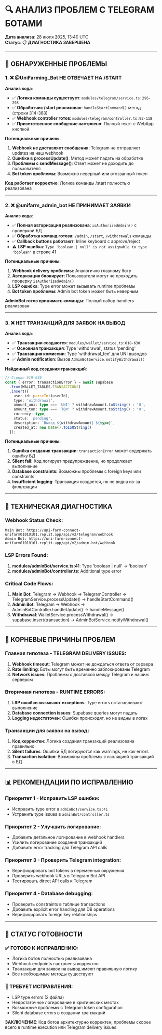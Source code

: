 # 🔍 АНАЛИЗ ПРОБЛЕМ С TELEGRAM БОТАМИ

**Дата анализа**: 28 июля 2025, 13:40 UTC  
**Статус**: 📋 **ДИАГНОСТИКА ЗАВЕРШЕНА**

---

## 🚨 ОБНАРУЖЕННЫЕ ПРОБЛЕМЫ

### 1. ❌ @UniFarming_Bot НЕ ОТВЕЧАЕТ НА /START

**Анализ кода**:
- ✅ **Логика команды существует**: `modules/telegram/service.ts:296-298`
- ✅ **Обработчик /start реализован**: `handleStartCommand()` метод (строки 314-363)
- ✅ **Webhook controller готов**: `modules/telegram/controller.ts:92-118`
- ✅ **Приветственное сообщение настроено**: Полный текст с WebApp кнопкой

**Потенциальные причины**:
1. **Webhook не доставляет сообщения**: Telegram не отправляет updates на наш webhook
2. **Ошибки в processUpdate()**: Метод может падать на обработке
3. **Проблемы с sendMessage()**: Ответ может не доходить до пользователя
4. **Bot token проблемы**: Возможно неверный или отозванный токен

**Код работает корректно**: Логика команды /start полностью реализована

---

### 2. ❌ @unifarm_admin_bot НЕ ПРИНИМАЕТ ЗАЯВКИ

**Анализ кода**:
- ✅ **Полная авторизация реализована**: `isAuthorizedAdmin()` с проверкой БД
- ✅ **Обработка команд готова**: `/admin`, `/start`, `/withdrawals` команды
- ✅ **Callback buttons работают**: Inline keyboard с approve/reject
- ⚠️ **LSP ошибка**: `Type 'boolean | null' is not assignable to type 'boolean'` в строке 41

**Потенциальные причины**:
1. **Webhook delivery проблемы**: Аналогично главному боту
2. **Авторизация блокирует**: Пользователи могут не проходить проверку `isAuthorizedAdmin()`
3. **LSP ошибка**: Type error может вызывать runtime проблемы
4. **Bot token проблемы**: Admin bot token может быть неверным

**AdminBot готов принимать команды**: Полный набор handlers реализован

---

### 3. ❌ НЕТ ТРАНЗАКЦИЙ ДЛЯ ЗАЯВОК НА ВЫВОД

**Анализ кода**:
- ✅ **Транзакции создаются**: `modules/wallet/service.ts:618-630`
- ✅ **Основная транзакция**: Type 'withdrawal', status 'pending'
- ✅ **Транзакция комиссии**: Type 'withdrawal_fee' для UNI выводов
- ✅ **Admin notification**: Вызов `AdminBotService.notifyWithdrawal()`

**Найденный код создания транзакций**:
```typescript
// Строки 619-630
const { error: transactionError } = await supabase
  .from(WALLET_TABLES.TRANSACTIONS)
  .insert({
    user_id: parseInt(userId),
    type: 'withdrawal',
    amount_uni: type === 'UNI' ? withdrawAmount.toString() : '0',
    amount_ton: type === 'TON' ? withdrawAmount.toString() : '0',
    currency: type,
    status: 'pending',
    description: `Вывод ${withdrawAmount} ${type}`,
    created_at: new Date().toISOString()
  });
```

**Потенциальные причины**:
1. **Ошибка создания транзакции**: `transactionError` может содержать ошибку БД
2. **Silent fail**: Код логирует предупреждение, но продолжает выполнение
3. **Database constraints**: Возможны проблемы с foreign keys или constraints
4. **Insufficient logging**: Транзакция создается, но не видна из-за фильтрации

---

## 🔧 ТЕХНИЧЕСКАЯ ДИАГНОСТИКА

### Webhook Status Check:
```
Main Bot: https://uni-farm-connect-unifarm01010101.replit.app/api/v2/telegram/webhook
Admin Bot: https://uni-farm-connect-unifarm01010101.replit.app/api/v2/admin-bot/webhook
```

### LSP Errors Found:
1. **modules/adminBot/service.ts:41**: Type 'boolean | null' → 'boolean'
2. **modules/adminBot/controller.ts**: Additional type error

### Critical Code Flows:
1. **Main Bot**: Telegram → Webhook → TelegramController → TelegramService.processUpdate() → handleStartCommand()
2. **Admin Bot**: Telegram → Webhook → AdminBotController.handleUpdate() → handleMessage()
3. **Withdrawal**: WalletService.processWithdrawal() → supabase.insert(transaction) → AdminBotService.notifyWithdrawal()

---

## 🎯 КОРНЕВЫЕ ПРИЧИНЫ ПРОБЛЕМ

### Главная гипотеза - TELEGRAM DELIVERY ISSUES:
1. **Webhook timeout**: Telegram может не дождаться ответа от сервера
2. **Rate limiting**: Боты могут быть временно заблокированы Telegram
3. **Network issues**: Проблемы с доставкой между Telegram и нашим сервером

### Вторичная гипотеза - RUNTIME ERRORS:
1. **LSP ошибки вызывают exceptions**: Type errors останавливают выполнение
2. **Database connection issues**: Supabase queries могут падать
3. **Logging недостаточен**: Ошибки происходят, но не видны в логах

### Транзакции для заявок на вывод:
1. **Код корректен**: Логика создания транзакций реализована правильно
2. **Silent failures**: Ошибки БД логируются как warnings, не как errors
3. **Transaction isolation**: Возможны проблемы с изоляцией транзакций в БД

---

## 📊 РЕКОМЕНДАЦИИ ПО ИСПРАВЛЕНИЮ

### Приоритет 1 - Исправить LSP ошибки:
- Исправить type error в `adminBot/service.ts:41`
- Устранить type issues в `adminBot/controller.ts`

### Приоритет 2 - Улучшить логирование:
- Добавить детальное логирование в webhook handlers
- Усилить логирование создания транзакций
- Добавить error tracking для Telegram API calls

### Приоритет 3 - Проверить Telegram integration:
- Верифицировать bot tokens в переменных окружения
- Проверить webhook URLs в Telegram Bot API
- Тестировать direct API calls к Telegram

### Приоритет 4 - Database debugging:
- Проверить constraints в таблице transactions
- Добавить explicit error handling для DB operations
- Верифицировать foreign key relationships

---

## 🚀 СТАТУС ГОТОВНОСТИ

### ✅ ГОТОВО К ИСПРАВЛЕНИЮ:
- Логика ботов полностью реализована
- Webhook endpoints настроены корректно
- Транзакции для заявок на вывод имеют правильную логику
- Все необходимые методы существуют

### 🔄 ТРЕБУЕТ ИСПРАВЛЕНИЯ:
- LSP type errors (2 файла)
- Недостаточное логирование в критических местах
- Возможные проблемы с Telegram token configuration
- Silent database errors в создании транзакций

**ЗАКЛЮЧЕНИЕ**: Код ботов архитектурно корректен, проблемы скорее всего в runtime execution или Telegram delivery issues.